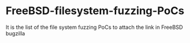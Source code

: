 # FreeBSD-filesystem-fuzzing-PoCs
It is the list of the file system fuzzing PoCs to attach the link in FreeBSD bugzilla
